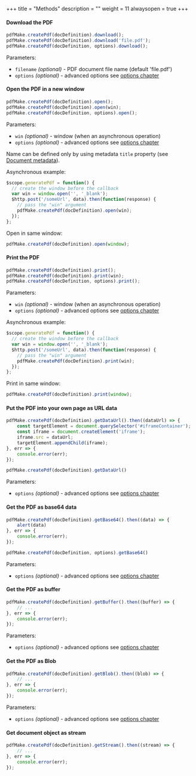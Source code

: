 +++
title = "Methods"
description = ""
weight = 11
alwaysopen = true
+++

#### Download the PDF
```js
pdfMake.createPdf(docDefinition).download();
pdfMake.createPdf(docDefinition).download('file.pdf');
pdfMake.createPdf(docDefinition, options).download();
```
Parameters:

* `filename` _(optional)_ - PDF document file name (default 'file.pdf')
* `options` _(optional)_ - advanced options see [options chapter](/docs/0.2/options/)

#### Open the PDF in a new window
```js
pdfMake.createPdf(docDefinition).open();
pdfMake.createPdf(docDefinition).open(win);
pdfMake.createPdf(docDefinition, options).open();
```
Parameters:

* `win` _(optional)_ - window (when an asynchronous operation)
* `options` _(optional)_ - advanced options see [options chapter](/docs/0.2/options/)

Name can be defined only by using metadata `title` property (see [Document metadata](/docs/0.2/document-definition-object/document-medatadata/)).

Asynchronous example:
```js
$scope.generatePdf = function() {
  // create the window before the callback
  var win = window.open('', '_blank');
  $http.post('/someUrl', data).then(function(response) {
    // pass the "win" argument
    pdfMake.createPdf(docDefinition).open(win);
  });
};
```

Open in same window:
```js
pdfMake.createPdf(docDefinition).open(window);
```

#### Print the PDF
```js
pdfMake.createPdf(docDefinition).print();
pdfMake.createPdf(docDefinition).print(win);
pdfMake.createPdf(docDefinition, options).print();
```
Parameters:

* `win` _(optional)_ - window (when an asynchronous operation)
* `options` _(optional)_ - advanced options see [options chapter](/docs/0.2/options/)

Asynchronous example:
```js
$scope.generatePdf = function() {
  // create the window before the callback
  var win = window.open('', '_blank');
  $http.post('/someUrl', data).then(function(response) {
    // pass the "win" argument
    pdfMake.createPdf(docDefinition).print(win);
  });
};
```

Print in same window:
```js
pdfMake.createPdf(docDefinition).print(window);
```

#### Put the PDF into your own page as URL data
```js
pdfMake.createPdf(docDefinition).getDataUrl().then((dataUrl) => {
	const targetElement = document.querySelector('#iframeContainer');
	const iframe = document.createElement('iframe');
	iframe.src = dataUrl;
	targetElement.appendChild(iframe);
}, err => {
	console.error(err);
});

pdfMake.createPdf(docDefinition).getDataUrl()
```
Parameters:

* `options` _(optional)_ - advanced options see [options chapter](/docs/0.2/options/)

#### Get the PDF as base64 data
```js
pdfMake.createPdf(docDefinition).getBase64().then((data) => {
	alert(data)
}, err => {
	console.error(err);
});

pdfMake.createPdf(docDefinition, options).getBase64()
```
Parameters:

* `options` _(optional)_ - advanced options see [options chapter](/docs/0.2/options/)

#### Get the PDF as buffer
```js
pdfMake.createPdf(docDefinition).getBuffer().then((buffer) => {
	// ...
}, err => {
	console.error(err);
});
```
Parameters:

* `options` _(optional)_ - advanced options see [options chapter](/docs/0.2/options/)

#### Get the PDF as Blob
```js
pdfMake.createPdf(docDefinition).getBlob().then((blob) => {
	// ...
}, err => {
	console.error(err);
});
```
Parameters:

* `options` _(optional)_ - advanced options see [options chapter](/docs/0.2/options/)

#### Get document object as stream

```js
pdfMake.createPdf(docDefinition).getStream().then((stream) => {
	// ...
}, err => {
	console.error(err);
});
```
